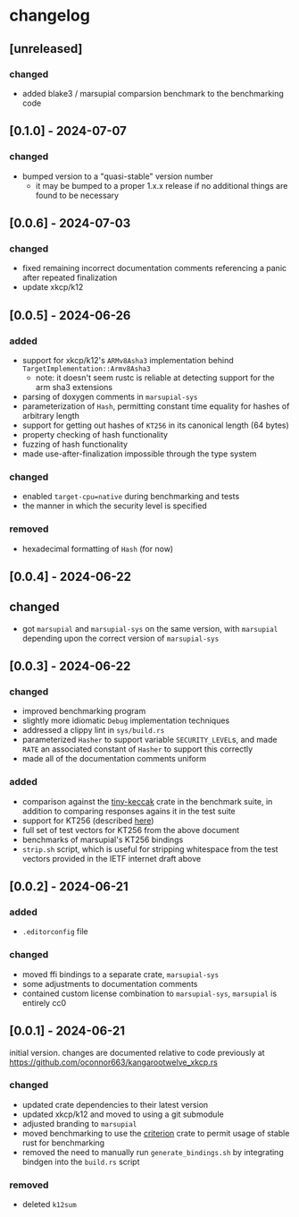 # changelog

## [unreleased]

### changed

- added blake3 / marsupial comparsion benchmark to the benchmarking code

## [0.1.0] - 2024-07-07

### changed

- bumped version to a "quasi-stable" version number
  - it may be bumped to a proper 1.x.x release if no additional things are
    found to be necessary

## [0.0.6] - 2024-07-03

### changed

- fixed remaining incorrect documentation comments referencing a panic after
  repeated finalization
- update xkcp/k12

## [0.0.5] - 2024-06-26

### added

- support for xkcp/k12's `ARMv8Asha3` implementation behind
  `TargetImplementation::Armv8Asha3`
  - note: it doesn't seem rustc is reliable at detecting support for the arm
    sha3 extensions
- parsing of doxygen comments in `marsupial-sys`
- parameterization of `Hash`, permitting constant time equality for hashes of
  arbitrary length
- support for getting out hashes of `KT256` in its canonical length (64 bytes)
- property checking of hash functionality
- fuzzing of hash functionality
- made use-after-finalization impossible through the type system

### changed

- enabled `target-cpu=native` during benchmarking and tests
- the manner in which the security level is specified

### removed

- hexadecimal formatting of `Hash` (for now)

## [0.0.4] - 2024-06-22

## changed

- got `marsupial` and `marsupial-sys` on the same version, with `marsupial`
  depending upon the correct version of `marsupial-sys`

## [0.0.3] - 2024-06-22

### changed

- improved benchmarking program
- slightly more idiomatic `Debug` implementation techniques
- addressed a clippy lint in `sys/build.rs`
- parameterized `Hasher` to support variable `SECURITY_LEVEL`s, and
  made `RATE` an associated constant of `Hasher` to support this correctly
- made all of the documentation comments uniform

### added

- comparison against the [tiny-keccak](https://crates.io/crates/tiny-keccak)
  crate in the benchmark suite, in addition to comparing responses agains it
  in the test suite
- support for KT256 (described
  [here](https://datatracker.ietf.org/doc/draft-irtf-cfrg-kangarootwelve/))
- full set of test vectors for KT256 from the above document
- benchmarks of marsupial's KT256 bindings
- `strip.sh` script, which is useful for stripping whitespace from the test
  vectors provided in the IETF internet draft above

## [0.0.2] - 2024-06-21

### added

- `.editorconfig` file

### changed

- moved ffi bindings to a separate crate, `marsupial-sys`
- some adjustments to documentation comments
- contained custom license combination to `marsupial-sys`, `marsupial` is
  entirely cc0

## [0.0.1] - 2024-06-21

initial version. changes are documented relative to code previously at
https://github.com/oconnor663/kangarootwelve_xkcp.rs

### changed

- updated crate dependencies to their latest version
- updated xkcp/k12 and moved to using a git submodule
- adjusted branding to `marsupial`
- moved benchmarking to use the [criterion](https://lib.rs/crates/criterion)
  crate to permit usage of stable rust for benchmarking
- removed the need to manually run `generate_bindings.sh` by integrating
  bindgen into the `build.rs` script

### removed

- deleted `k12sum`
